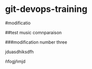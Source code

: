 # git-devops-training



#modificatio

##test music comnparaison


###modification number three


jduasdhiksdfh


ñfogjñmjd